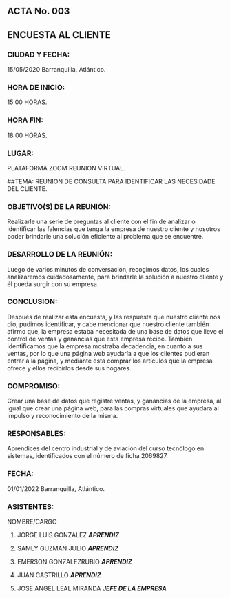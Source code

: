 ## ACTA No. 003


## ENCUESTA AL CLIENTE

### CIUDAD Y FECHA:
15/05/2020
Barranquilla, Atlántico.

### HORA DE INICIO:
15:00 HORAS.

### HORA FIN:
18:00 HORAS.

### LUGAR:
PLATAFORMA ZOOM
REUNION VIRTUAL.

##TEMA: REUNION DE CONSULTA PARA IDENTIFICAR LAS NECESIDADE DEL CLIENTE.

### OBJETIVO(S) DE LA REUNIÓN:

Realizarle una serie de preguntas al cliente con el fin de analizar o identificar las falencias que tenga la empresa de nuestro cliente y nosotros poder brindarle una solución eficiente al problema que se encuentre.

### DESARROLLO DE LA REUNIÓN:

Luego de varios minutos de conversación, recogimos datos, los cuales analizaremos cuidadosamente, para brindarle la solución a nuestro cliente y él pueda surgir con su empresa.

### CONCLUSION:

Después de realizar esta encuesta, y las respuesta que nuestro cliente nos dio, pudimos identificar, y cabe mencionar que nuestro cliente también afirmo que, la empresa estaba necesitada de una base de datos que lleve el control de ventas y ganancias  que esta empresa recibe. También identificamos que la empresa mostraba decadencia, en cuanto a sus ventas, por lo que una página web ayudaría a que los clientes pudieran entrar a la página, y mediante esta comprar los artículos que la empresa ofrece y ellos recibirlos desde sus hogares.

### COMPROMISO:

Crear una base de datos que registre ventas, y ganancias de la empresa, al igual que crear una página web, para las compras virtuales que ayudara al impulso y reconocimiento de la misma.

### RESPONSABLES:

Aprendices del centro industrial y de aviación del curso tecnólogo en sistemas, identificados con el número de ficha 2069827.

### FECHA:

01/01/2022
Barranquilla, Atlántico.

### ASISTENTES:

NOMBRE/CARGO

1. JORGE LUIS GONZALEZ	***APRENDIZ***

2. SAMLY GUZMAN JULIO	***APRENDIZ***

3. EMERSON GONZALEZRUBIO	***APRENDIZ***

4. JUAN CASTRILLO	***APRENDIZ***

5. JOSE ANGEL LEAL MIRANDA ***JEFE DE LA EMPRESA***
